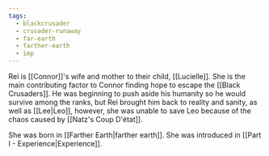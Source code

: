 ```yaml
---
tags:
  - blackcrusader
  - crusader-runaway
  - far-earth
  - farther-earth
  - imp
---
```

Rei is [[Connor]]'s wife and mother to their child, [[Lucielle]]. She is the main contributing factor to Connor finding hope to escape the [[Black Crusaders]]. He was beginning to push aside his humanity so he would survive among the ranks, but Rei brought him back to reality and sanity, as well as [[Lee|Leo]], however, she was unable to save Leo because of the chaos caused by [[Natz's Coup D'état]].

She was born in [[Farther Earth|farther earth]]. She was introduced in [[Part I - Experience|Experience]].